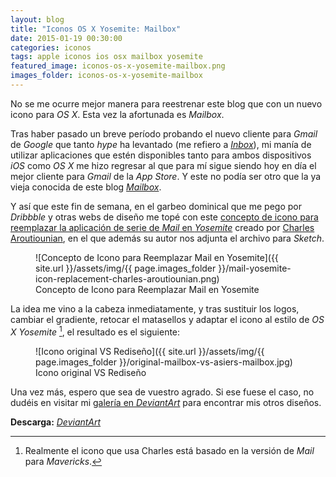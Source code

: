 ```yaml
---
layout: blog
title: "Iconos OS X Yosemite: Mailbox"
date: 2015-01-19 00:30:00
categories: iconos
tags: apple iconos ios osx mailbox yosemite
featured_image: iconos-os-x-yosemite-mailbox.png
images_folder: iconos-os-x-yosemite-mailbox
---
```

No se me ocurre mejor manera para reestrenar este blog que con un nuevo icono para *OS X*. Esta vez la afortunada es *Mailbox*.<Sigue Leyendo>

Tras haber pasado un breve período probando el nuevo cliente para *Gmail* de *Google* que tanto *hype* ha levantado (me refiero a [*Inbox*](http://www.google.com/inbox/)), mi manía de utilizar aplicaciones que estén disponibles tanto para ambos dispositivos *iOS* como *OS X* me hizo regresar al que para mí sigue siendo hoy en día el mejor cliente para *Gmail* de la *App Store*. Y este no podía ser otro que la ya vieja conocida de este blog [*Mailbox*](http://www.asiertejada.com/mailbox-para-mac-beta-ya-disponible/).

Y así que este fin de semana, en el garbeo dominical que me pego por *Dribbble* y otras webs de diseño me topé con este [concepto de icono para reemplazar la aplicación de serie de *Mail* en *Yosemite*](https://dribbble.com/shots/1855458-Mail-Yosemite-Icon-Replacement-Concept?list=users&offset=5) creado por [Charles Aroutiounian](https://dribbble.com/charlesaroutiounian), en el que además su autor nos adjunta el archivo para *Sketch*.

<figure markdown="1">
![Concepto de Icono para Reemplazar Mail en Yosemite]({{ site.url }}/assets/img/{{ page.images_folder }}/mail-yosemite-icon-replacement-charles-aroutiounian.png)
<figcaption>Concepto de Icono para Reemplazar Mail en Yosemite</figcaption>
</figure>

La idea me vino a la cabeza inmediatamente, y tras sustituir los logos, cambiar el gradiente, retocar el matasellos y adaptar el icono al estilo de *OS X Yosemite* [^1], el resultado es el siguiente:

[^1]: Realmente el icono que usa Charles está basado en la versión de *Mail* para *Mavericks*.

<figure markdown="1">
![Icono original VS Rediseño]({{ site.url }}/assets/img/{{ page.images_folder }}/original-mailbox-vs-asiers-mailbox.jpg)
<figcaption>Icono original VS Rediseño</figcaption>
</figure>

Una vez más, espero que sea de vuestro agrado. Si ese fuese el caso, no dudéis en visitar mi [galería en *DeviantArt*](http://ptt69bio.deviantart.com/gallery/) para encontrar mis otros diseños.

**Descarga:** [*DeviantArt*](http://ptt69bio.deviantart.com/art/OS-X-Yosemite-Mailbox-507868436)

